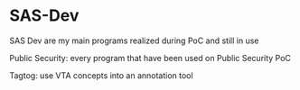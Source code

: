 # SAS-Dev

SAS Dev are my main programs realized during PoC and still in use

Public Security: every program that have been used on Public Security PoC

Tagtog: use VTA concepts into an annotation tool
